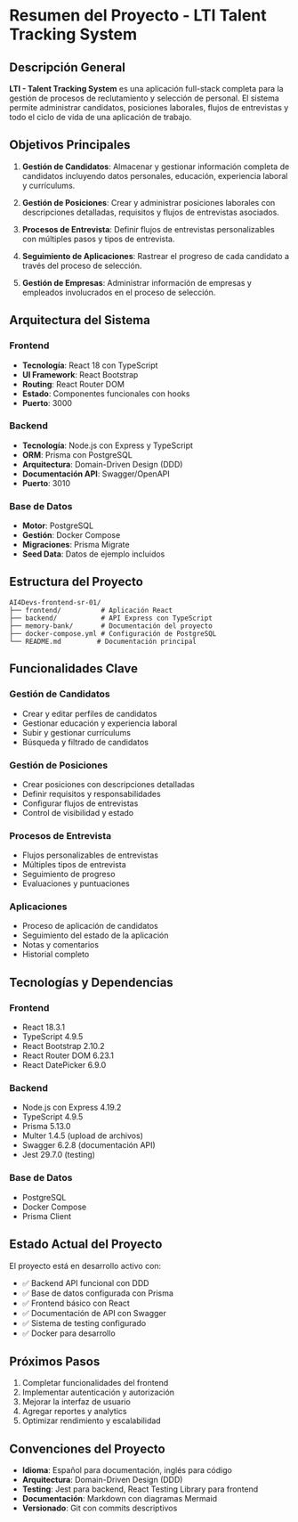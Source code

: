 # Resumen del Proyecto - LTI Talent Tracking System

## Descripción General

**LTI - Talent Tracking System** es una aplicación full-stack completa para la gestión de procesos de reclutamiento y selección de personal. El sistema permite administrar candidatos, posiciones laborales, flujos de entrevistas y todo el ciclo de vida de una aplicación de trabajo.

## Objetivos Principales

1. **Gestión de Candidatos**: Almacenar y gestionar información completa de candidatos incluyendo datos personales, educación, experiencia laboral y currículums.

2. **Gestión de Posiciones**: Crear y administrar posiciones laborales con descripciones detalladas, requisitos y flujos de entrevistas asociados.

3. **Procesos de Entrevista**: Definir flujos de entrevistas personalizables con múltiples pasos y tipos de entrevista.

4. **Seguimiento de Aplicaciones**: Rastrear el progreso de cada candidato a través del proceso de selección.

5. **Gestión de Empresas**: Administrar información de empresas y empleados involucrados en el proceso de selección.

## Arquitectura del Sistema

### Frontend
- **Tecnología**: React 18 con TypeScript
- **UI Framework**: React Bootstrap
- **Routing**: React Router DOM
- **Estado**: Componentes funcionales con hooks
- **Puerto**: 3000

### Backend
- **Tecnología**: Node.js con Express y TypeScript
- **ORM**: Prisma con PostgreSQL
- **Arquitectura**: Domain-Driven Design (DDD)
- **Documentación API**: Swagger/OpenAPI
- **Puerto**: 3010

### Base de Datos
- **Motor**: PostgreSQL
- **Gestión**: Docker Compose
- **Migraciones**: Prisma Migrate
- **Seed Data**: Datos de ejemplo incluidos

## Estructura del Proyecto

```
AI4Devs-frontend-sr-01/
├── frontend/          # Aplicación React
├── backend/           # API Express con TypeScript
├── memory-bank/       # Documentación del proyecto
├── docker-compose.yml # Configuración de PostgreSQL
└── README.md         # Documentación principal
```

## Funcionalidades Clave

### Gestión de Candidatos
- Crear y editar perfiles de candidatos
- Gestionar educación y experiencia laboral
- Subir y gestionar currículums
- Búsqueda y filtrado de candidatos

### Gestión de Posiciones
- Crear posiciones con descripciones detalladas
- Definir requisitos y responsabilidades
- Configurar flujos de entrevistas
- Control de visibilidad y estado

### Procesos de Entrevista
- Flujos personalizables de entrevistas
- Múltiples tipos de entrevista
- Seguimiento de progreso
- Evaluaciones y puntuaciones

### Aplicaciones
- Proceso de aplicación de candidatos
- Seguimiento del estado de la aplicación
- Notas y comentarios
- Historial completo

## Tecnologías y Dependencias

### Frontend
- React 18.3.1
- TypeScript 4.9.5
- React Bootstrap 2.10.2
- React Router DOM 6.23.1
- React DatePicker 6.9.0

### Backend
- Node.js con Express 4.19.2
- TypeScript 4.9.5
- Prisma 5.13.0
- Multer 1.4.5 (upload de archivos)
- Swagger 6.2.8 (documentación API)
- Jest 29.7.0 (testing)

### Base de Datos
- PostgreSQL
- Docker Compose
- Prisma Client

## Estado Actual del Proyecto

El proyecto está en desarrollo activo con:
- ✅ Backend API funcional con DDD
- ✅ Base de datos configurada con Prisma
- ✅ Frontend básico con React
- ✅ Documentación de API con Swagger
- ✅ Sistema de testing configurado
- ✅ Docker para desarrollo

## Próximos Pasos

1. Completar funcionalidades del frontend
2. Implementar autenticación y autorización
3. Mejorar la interfaz de usuario
4. Agregar reportes y analytics
5. Optimizar rendimiento y escalabilidad

## Convenciones del Proyecto

- **Idioma**: Español para documentación, inglés para código
- **Arquitectura**: Domain-Driven Design (DDD)
- **Testing**: Jest para backend, React Testing Library para frontend
- **Documentación**: Markdown con diagramas Mermaid
- **Versionado**: Git con commits descriptivos
